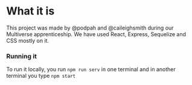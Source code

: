 # What it is

This project was made by @podpah and @caileighsmith during our Multiverse apprenticeship. We have used React, Express, Sequelize and CSS mostly on it.

### Running it

To run it locally, you run ```npm run serv``` in one terminal and in another terminal you type ```npm start```